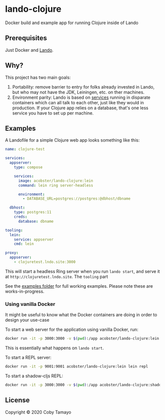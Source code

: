 # lando-clojure

Docker build and example app for running Clojure inside of Lando

## Prerequisites

Just Docker and [Lando](https://lando.dev).

## Why?

This project has two main goals:

1. Portability: remove barrier to entry for folks already invested in Lando, but who may not have the JDK, Leiningen, etc. on ther machines.
2. Environment parity: Lando is based on [services](https://docs.lando.dev/config/services.html) running in disparate containers which can all talk to each other, just like they would in production. If your Clojure app relies on a database, that's one less service you have to set up per machine.

## Examples

A Landofile for a simple Clojure web app looks something like this:

```yaml
name: clojure-test

services:
  appserver:
    type: compose

    services:
      image: acobster/lando-clojure:lein
      command: lein ring server-headless

      environment:
        - DATABASE_URL=postgres://postgres:@dbhost/dbname

  dbhost:
    type: postgres:11
    creds:
      database: dbname

tooling:
  lein:
    service: appserver
    cmd: lein

proxy:
  appserver:
    - clojuretest.lndo.site:3000
```

This will start a headless Ring server when you run `lando start`, and serve it at `http://clojuretest.lndo.site`. The `tooling` part 

See the [examples folder](https://github.com/acobster/lando-clojure/tree/master/examples) for full working examples. Please note these are works-in-progress.

### Using vanilla Docker

It might be useful to know what the Docker containers are doing in order to design your use-case 

To start a web server for the application using vanilla Docker, run:

```sh
docker run -it -p 3000:3000 -v $(pwd):/app acobster/lando-clojure:lein lein ring server-headless
```

This is essentially what happens on `lando start`.

To start a REPL server:

```sh
docker run -it -p 9001:9001 acobster/lando-clojure:lein lein repl
```

To start a shadow-cljs REPL:

```sh
docker run -it -p 3000:3000 -v $(pwd):/app acobster/lando-clojure:shadow-cljs shadow-cljs cljs-repl dev
```

## License

Copyright © 2020 Coby Tamayo
